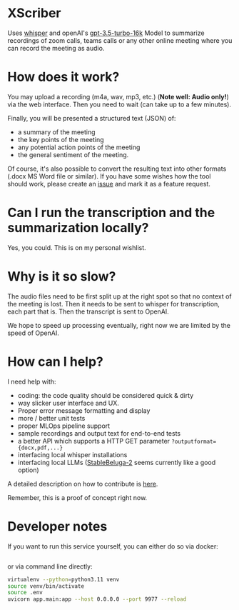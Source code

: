 # XScriber

Uses [whisper]() and openAI's [gpt-3.5-turbo-16k]() Model to summarize recordings of zoom calls, teams calls or any other online meeting 
where you can record the meeting as audio.

# How does it work?

You may upload a recording (m4a, wav, mp3, etc.) (**Note well: Audio only!**) via the web interface.
Then you need to wait (can take up to a few minutes).

Finally, you will be presented a structured text (JSON) of:
  * a summary of the meeting
  * the key points of the meeting
  * any potential action points of the meeting
  * the general sentiment of the meeting.

Of course, it's also possible to convert the resulting text into other formats (.docx MS Word file or similar).
If you have some wishes how the tool should work, please create an [issue]() and mark it as a feature request.

# Can I run the transcription and the summarization locally?

Yes, you could. This is on my personal wishlist.

# Why is it so slow?

The audio files need to be first split up at the right spot so that no context of the meeting is lost.
Then it needs to be sent to whisper for transcription, each part that is.
Then the transcript is sent to OpenAI.

We hope to speed up processing eventually, right now we are limited by the speed of OpenAI.

# How can I help?

I need help with:

- coding: the code quality should be considered quick & dirty
- way slicker user interface and UX. 
- Proper error message formatting and display
- more / better unit tests
- proper MLOps pipeline support
- sample recordings and output text for end-to-end tests
- a better API which supports a HTTP GET parameter `?outputformat={docx,pdf,...}`
- interfacing local whisper installations
- interfacing local LLMs ([StableBeluga-2]() seems currently like a good option)


A detailed description on how to contribute is [here](CONTRIBUTING.md).

Remember, this is a proof of concept right now. 



# Developer notes

If you want to run this service yourself, you can either do so via docker:

```bash

```

or via command line directly:

```bash
virtualenv --python=python3.11 venv
source venv/bin/activate
source .env
uvicorn app.main:app --host 0.0.0.0 --port 9977 --reload
```

